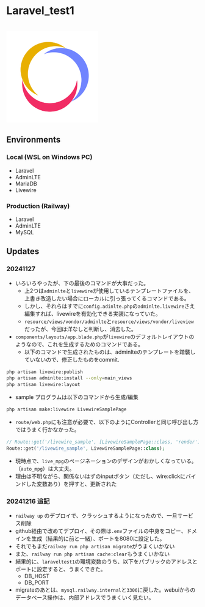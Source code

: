 # Laravel_test1

<br>
<img src="public/vendor/adminlte/dist/img/logo_01.png" width="240">
<br>

## Environments

### Local (WSL on Windows PC)

- Laravel
- AdminLTE
- MariaDB
- Livewire

### Production (Railway)

- Laravel
- AdminLTE
- MySQL

## Updates

### 20241127

- いろいろやったが、下の最後のコマンドが大事だった。
	- 上2つは`adminlte`と`livewire`が使用しているテンプレートファイルを、上書き改造したい場合にローカルに引っ張ってくるコマンドである。
	- しかし、それらはすでに`config.adinlte.php`の`adminlte.livewire`さえ編集すれば、livewireを有効化できる実装になっていた。
	- `resource/views/vondor/adminlte`と`resource/views/vondor/liveview`だったが、今回は洋なしと判断し、消去した。
- `components/layouts/app.blade.php`が`livewire`のデフォルトレイアウトのようなので、これを生成するためのコマンドである。
	- 以下のコマンドで生成されたものは、adminlteのテンプレートを踏襲していないので、修正したものをcommit.

```bash
php artisan livewire:publish
php artisan adminlte:install --only=main_views
php artisan livewire:layout
```
- sample プログラムは以下のコマンドから生成/編集

```bash
php artisan make:livewire LivewireSamplePage
```

- `route/web.php`にも注意が必要で、以下のようにControllerと同じ呼び出し方ではうまく行かなかった。

```php
// Route::get('/livewire_sample', [LivewireSamplePage::class, 'render'])->name('livewire-sample-page'); // not works
Route::get('/livewire_sample', LivewireSamplePage::class);
```
- 現時点で、`live_mpg`のページネーションのデザインがおかしくなっている。（`auto_mpg`）は大丈夫。
- 理由は不明ながら、関係ないはずのinputボタン（ただし、wire:clickにバインドした変数あり）を押すと、更新された



### 20241216 追記

- `railway up` のデプロイで、クラッシュするようになったので、一旦サービス削除
- github経由で改めてデプロイ、その際は`.env`ファイルの中身をコピー、ドメインを生成（結果的に前と一緒）、ポートを8080に設定した。
- それでもまだ`railway run php artisan migrate`がうまくいかない
- また、`railway run php artisan cache:clear`もうまくいかない
- 結果的に、`laraveltest1`の環境変数のうち、以下をパブリックのアドレスとポートに設定すると、うまくできた。
	- DB_HOST
	- DB_PORT
- migrateのあとは、`mysql.railway.internal`と`3306`に戻した。webuiからのデータベース操作は、内部アドレスでうまくいく見たい。





